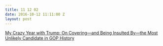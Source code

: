 ```yaml
---
title: 11 12 02
date: 2016-10-12 11:11:00 Z
layout: post
---
```


[My Crazy Year with Trump: On Covering—and Being Insulted By—the Most Unlikely Candidate in GOP History](http://www.marieclaire.com/politics/a21997/donald-trump-katy-tur/) 
 
